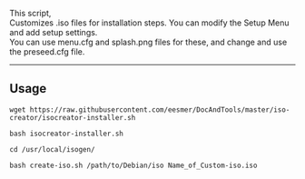 This script, <br>
Customizes .iso files for installation steps.
You can modify the Setup Menu and add setup settings.<br>
You can use menu.cfg and splash.png files for these, and change and use the preseed.cfg file.

---

## Usage
```
wget https://raw.githubusercontent.com/eesmer/DocAndTools/master/iso-creator/isocreator-installer.sh
```
```
bash isocreator-installer.sh
```
```
cd /usr/local/isogen/
```
```
bash create-iso.sh /path/to/Debian/iso Name_of_Custom-iso.iso
```
